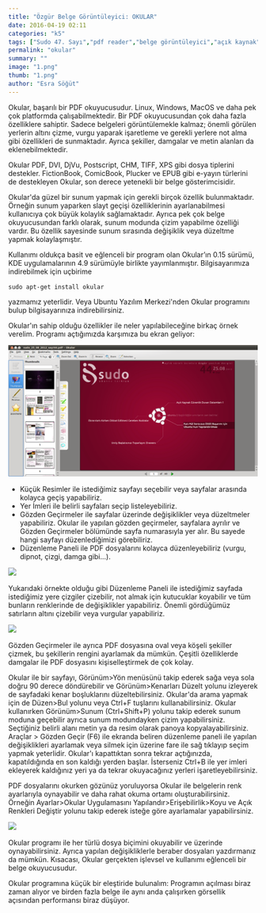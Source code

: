 ```yaml
---
title: "Özgür Belge Görüntüleyici: OKULAR"
date: 2016-04-19 02:11
categories: "k5"
tags: ["Sudo 47. Sayı","pdf reader","belge görüntüleyici","açık kaynak"]
permalink: "okular"
summary: ""
image: "1.png"
thumb: "1.png"
author: "Esra Söğüt"
---
```




Okular, başarılı bir PDF okuyucusudur. Linux, Windows, MacOS ve daha pek çok platformda çalışabilmektedir. Bir PDF okuyucusundan çok daha fazla özelliklere sahiptir. Sadece belgeleri görüntülemekle kalmaz; önemli görülen yerlerin altını çizme, vurgu yaparak işaretleme ve gerekli yerlere not alma gibi özellikleri de sunmaktadır. Ayrıca şekiller, damgalar ve metin alanları da eklenebilmektedir.

Okular PDF, DVI, DjVu, Postscript, CHM, TIFF, XPS gibi dosya tiplerini destekler. FictionBook, ComicBook, Plucker ve EPUB gibi e-yayın türlerini de destekleyen Okular, son derece yetenekli bir belge gösterimcisidir.

Okular'da güzel bir sunum yapmak için gerekli birçok özellik bulunmaktadır. Örneğin sunum yaparken slayt geçişi özelliklerinin ayarlanabilmesi kullanıcıya çok büyük kolaylık sağlamaktadır. Ayrıca pek çok belge okuyucusundan farklı olarak, sunum modunda çizim yapabilme özelliği vardır. Bu özellik sayesinde sunum sırasında değişiklik veya düzeltme yapmak kolaylaşmıştır.

Kullanımı oldukça basit ve eğlenceli bir program olan Okular’ın 0.15 sürümü, KDE uygulamalarının 4.9 sürümüyle birlikte yayımlanmıştır. Bilgisayarımıza indirebilmek için uçbirime

```
sudo apt-get install okular
```

yazmamız yeterlidir. Veya Ubuntu Yazılım Merkezi'nden Okular programını bulup bilgisayarınıza indirebilirsiniz.

Okular'ın sahip olduğu özellikler ile neler yapılabileceğine birkaç örnek verelim. Programı açtığımızda karşımıza bu ekran geliyor:

![](images/post/okular/resim-1.png)

- Küçük Resimler ile istediğimiz sayfayı seçebilir veya sayfalar arasında kolayca geçiş yapabiliriz.
- Yer İmleri ile belirli sayfaları seçip listeleyebiliriz.
- Gözden Geçirmeler ile sayfalar üzerinde değişiklikler veya düzeltmeler yapabiliriz. Okular ile yapılan gözden geçirmeler, sayfalara ayrılır ve Gözden Geçirmeler bölümünde sayfa numarasıyla yer alır. Bu sayede hangi sayfayı düzenlediğimizi görebiliriz.
- Düzenleme Paneli ile PDF dosyalarını kolayca düzenleyebiliriz (vurgu, dipnot, çizgi, damga gibi...).

![](images/post/okular/RESİM-2.png)

Yukarıdaki örnekte olduğu gibi Düzenleme Paneli ile istediğimiz sayfada istediğimiz yere çizgiler çizebilir, not almak için kutucuklar koyabilir ve tüm bunların renklerinde de değişiklikler yapabiliriz. Önemli gördüğümüz satırların altını çizebilir veya vurgular yapabiliriz.

![](images/post/okular/RESİM-3.png)

Gözden Geçirmeler ile ayrıca PDF dosyasına oval veya köşeli şekiller çizmek, bu şekillerin rengini ayarlamak da mümkün. Çeşitli özelliklerde damgalar ile PDF dosyasını kişiselleştirmek de çok kolay.

Okular ile bir sayfayı, Görünüm>Yön menüsünü takip ederek sağa veya sola doğru 90 derece döndürebilir ve Görünüm>Kenarları Düzelt yolunu izleyerek de sayfadaki kenar boşluklarını düzeltebilirsiniz. Okular'da arama yapmak için de Düzen>Bul yolunu veya Ctrl+F tuşlarını kullanabilirsiniz. Okular kullanırken Görünüm>Sunum (Ctrl+Shift+P) yolunu takip ederek sunum moduna geçebilir ayrıca sunum modundayken çizim yapabilirsiniz. Seçtiğiniz belirli alanı metin ya da resim olarak panoya kopyalayabilirsiniz. Araçlar > Gözden Geçir (F6) ile ekranda beliren düzenleme paneli ile yapılan değişiklikleri ayarlamak veya silmek için üzerine fare ile sağ tıklayıp seçim yapmak yeterlidir. Okular'ı kapattıktan sonra tekrar açtığınızda, kapatıldığında en son kaldığı yerden başlar. İsterseniz Ctrl+B ile yer imleri ekleyerek kaldığınız yeri ya da tekrar okuyacağınız yerleri işaretleyebilirsiniz.

PDF dosyalarını okurken gözünüz yoruluyorsa Okular ile belgelerin renk ayarlarıyla oynayabilir ve daha rahat okuma ortamı oluşturabilirsiniz. Örneğin Ayarlar>Okular Uygulamasını Yapılandır>Erişebilirlik>Koyu ve Açık Renkleri Değiştir yolunu takip ederek isteğe göre ayarlamalar yapabilirsiniz.

![](images/post/okular/RESİM-4.png)

Okular programı ile her türlü dosya biçimini okuyabilir ve üzerinde oynayabilirsiniz. Ayrıca yapılan değişikliklerle beraber dosyaları yazdırmanız da mümkün. Kısacası, Okular gerçekten işlevsel ve kullanımı eğlenceli bir belge okuyucusudur.

Okular programına küçük bir eleştiride bulunalım: Programın açılması biraz zaman alıyor ve birden fazla belge ile aynı anda çalışırken görsellik açısından performansı biraz düşüyor.
